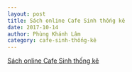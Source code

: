 ```yaml
---
layout: post
title: Sách online Cafe Sinh thống kê
date: 2017-10-14
author: Phùng Khánh Lâm
category: cafe-sinh-thống-kê
---
```


[Sách online Cafe Sinh thống kê]({{"/book_cafe_biostat/index.html"}})
